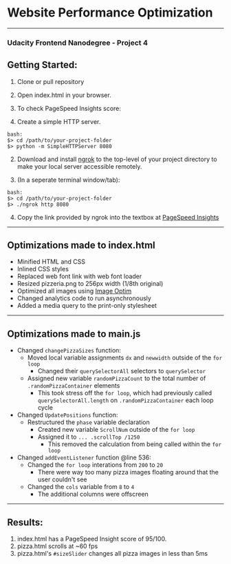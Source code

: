 # Website Performance Optimization

___
### Udacity Frontend Nanodegree - Project 4


## Getting Started:

1.  Clone or pull repository
2.  Open index.html in your browser.
3.  To check PageSpeed Insights score:

  1. Create a simple HTTP server.

  ```
  bash:
  $> cd /path/to/your-project-folder
  $> python -m SimpleHTTPServer 8080
  ```

  2. Download and install [ngrok](https://ngrok.com/) to the top-level of your project directory to make your local server accessible remotely.

  3. (In a seperate terminal window/tab):  

  ```
  bash:
  $> cd /path/to/your-project-folder
  $> ./ngrok http 8080
  ```

  4. Copy the link provided by ngrok into the textbox at [PageSpeed Insights](https://developers.google.com/speed/pagespeed/insights/)

___
## Optimizations made to index.html

- Minified HTML and CSS
- Inlined CSS styles
- Replaced web font link with web font loader
- Resized pizzeria.png to 256px width (1/8th original)
- Optimized all images using [Image Optim](https://imageoptim.com/mac)
- Changed analytics code to run asynchronously
- Added a media query to the print-only stylesheet

___
## Optimizations made to main.js

- Changed `changePizzaSizes` function:
  - Moved local variable assignments `dx` and `newwidth` outside of the `for loop`
    - Changed their `querySelectorAll` selectors to `querySelector`
  - Assigned new variable `randomPizzaCount` to the total number of `.randomPizzaContainer` elements
    -  This took stress off the `for loop`, which had previously called `querySelectorAll.length` on `.randomPizzaContainer` each loop cycle
- Changed `UpdatePositions` function:
  - Restructured the `phase` variable declaration
    - Created new variable `ScrollNum` outside of the `for loop`
    - Assigned it to `... .scrollTop /1250`
      - This removed the calculation from being called within the `for loop`
- Changed `addEventListener` function @line 536:
  - Changed the `for loop` interations from `200` to `20`
    - There were way too many pizza images floating around that the user couldn't see
  - Changed the `cols` variable from `8` to `4`
    - The additional columns were offscreen

___
## Results:

1. index.html has a PageSpeed Insight score of 95/100.
2. pizza.html scrolls at ~60 fps
3. pizza.html's `#sizeSlider` changes all pizza images in less than 5ms
